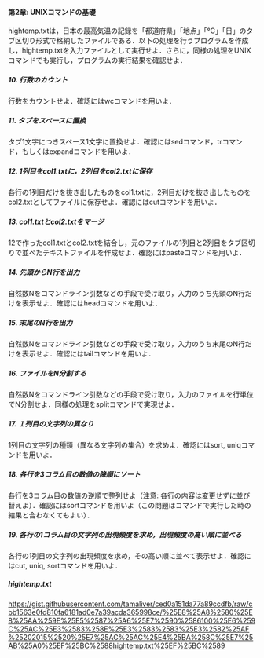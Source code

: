 #### 第2章: UNIXコマンドの基礎

hightemp.txtは，日本の最高気温の記録を「都道府県」「地点」「℃」「日」のタブ区切り形式で格納したファイルである．以下の処理を行うプログラムを作成し，hightemp.txtを入力ファイルとして実行せよ．さらに，同様の処理をUNIXコマンドでも実行し，プログラムの実行結果を確認せよ．

##### 10. 行数のカウント
行数をカウントせよ．確認にはwcコマンドを用いよ．

##### 11. タブをスペースに置換
タブ1文字につきスペース1文字に置換せよ．確認にはsedコマンド，trコマンド，もしくはexpandコマンドを用いよ．

##### 12. 1列目をcol1.txtに，2列目をcol2.txtに保存
各行の1列目だけを抜き出したものをcol1.txtに，2列目だけを抜き出したものをcol2.txtとしてファイルに保存せよ．確認にはcutコマンドを用いよ．

##### 13. col1.txtとcol2.txtをマージ
12で作ったcol1.txtとcol2.txtを結合し，元のファイルの1列目と2列目をタブ区切りで並べたテキストファイルを作成せよ．確認にはpasteコマンドを用いよ．

##### 14. 先頭からN行を出力
自然数Nをコマンドライン引数などの手段で受け取り，入力のうち先頭のN行だけを表示せよ．確認にはheadコマンドを用いよ．

##### 15. 末尾のN行を出力
自然数Nをコマンドライン引数などの手段で受け取り，入力のうち末尾のN行だけを表示せよ．確認にはtailコマンドを用いよ．

##### 16. ファイルをN分割する
自然数Nをコマンドライン引数などの手段で受け取り，入力のファイルを行単位でN分割せよ．同様の処理をsplitコマンドで実現せよ．

##### 17. １列目の文字列の異なり
1列目の文字列の種類（異なる文字列の集合）を求めよ．確認にはsort, uniqコマンドを用いよ．

##### 18. 各行を3コラム目の数値の降順にソート
各行を3コラム目の数値の逆順で整列せよ（注意: 各行の内容は変更せずに並び替えよ）．確認にはsortコマンドを用いよ（この問題はコマンドで実行した時の結果と合わなくてもよい）．

##### 19. 各行の1コラム目の文字列の出現頻度を求め，出現頻度の高い順に並べる
各行の1列目の文字列の出現頻度を求め，その高い順に並べて表示せよ．確認にはcut, uniq, sortコマンドを用いよ．  

##### hightemp.txt
https://gist.githubusercontent.com/tamaliver/ced0a151da77a89ccdfb/raw/cbb1563e0fd810fa6181ad0e7a39acda365998ce/%25E8%25A8%2580%25E8%25AA%259E%25E5%2587%25A6%25E7%2590%2586100%25E6%259C%25AC%25E3%2583%258E%25E3%2583%2583%25E3%2582%25AF%25202015%2520%25E7%25AC%25AC%25E4%25BA%258C%25E7%25AB%25A0%25EF%25BC%2588hightemp.txt%25EF%25BC%2589
